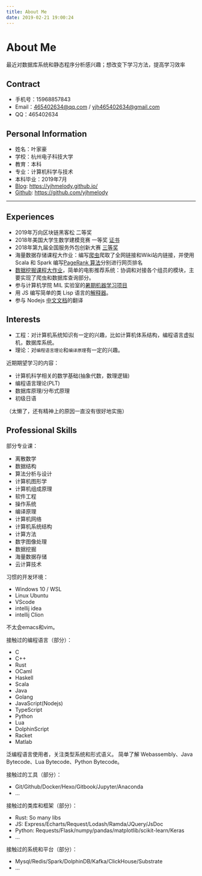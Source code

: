 ```yaml
---
title: About Me
date: 2019-02-21 19:00:24
---
```


# About Me

最近对数据库系统和静态程序分析感兴趣；想改变下学习方法，提高学习效率

## Contract

- 手机号：15968857843
- Email：465402634@qq.com / yjh465402634@gmail.com
- QQ：465402634

## Personal Information

- 姓名：叶家豪
- 学校：杭州电子科技大学
- 教育：本科
- 专业：计算机科学与技术
- 本科毕业：2019年7月
- [Blog](https://yjhmelody.github.io/): https://yjhmelody.github.io/
- [Github](https://github.com/yjhmelody): https://github.com/yjhmelody

---

## Experiences

- 2019年万向区块链黑客松 二等奖
- 2018年美国大学生数学建模竞赛 一等奖 [证书](http://www.comap-math.com/mcm/2018Certs/91397.pdf)
- 2018年第九届全国服务外包创新大赛 [三等奖](http://www.fwwb.org.cn/news/show/225) 
- 海量数据存储课程大作业：编写[爬虫]((https://github.com/yjhmelody/page-links-crawl))爬取了全网链接和Wiki站内链接，并使用 Scala 和 Spark 编写[PageRank 算法](https://github.com/yjhmelody/Spark-PageRank)分别进行网页排名
- [数据挖掘课程大作业](https://github.com/yjhmelody/movie-crawl)，简单的电影推荐系统：协调和对接各个组员的模块，主要实现了爬虫和数据库查询部分。
- 参与计算机学院 MIL 实验室的[暑期机器学习项目](https://github.com/milLearningGroup/cama_summer_school_2017)
- 用 JS 编写简单的类 Lisp 语言的[解释器](https://github.com/yjhmelody/lambda-language)。
- 参与 Nodejs [中文文档](https://github.com/nodejscn/node-api-cn)的翻译

## Interests

- 工程：对计算机系统知识有一定的兴趣，比如计算机体系结构，编程语言虚拟机，数据库系统。
- 理论：对`编程语言理论`和`编译原理`有一定的兴趣。

近期期望学习的内容：

- 计算机科学相关的数学基础(抽象代数，数理逻辑)
- 编程语言理论(PLT)
- 数据库原理/分布式原理
- 初级日语

（太懒了，还有精神上的原因一直没有很好地实施）

## Professional Skills

部分专业课：

- 离散数学
- 数据结构
- 算法分析与设计
- 计算机图形学
- 计算机组成原理
- 软件工程
- 操作系统
- 编译原理
- 计算机网络
- 计算机系统结构
- 计算方法
- 数字图像处理
- 数据挖掘
- 海量数据存储
- 云计算技术

习惯的开发环境：

- Windows 10 / WSL
- Linux Ubuntu
- VScode
- intellij idea
- intellij Clion

不太会emacs和vim。

接触过的编程语言（部分）：

- C
- C++
- Rust
- OCaml
- Haskell
- Scala
- Java
- Golang
- JavaScript(Nodejs)
- TypeScript
- Python
- Lua
- DolphinScript
- Racket
- Matlab

泛编程语言使用者，关注类型系统和形式语义。
简单了解 Webassembly、Java Bytecode、Lua Bytecode、Python Bytecode。

接触过的工具（部分）：

- Git/Github/Docker/Hexo/Gitbook/Jupyter/Anaconda
- ...

接触过的类库和框架（部分）：

- Rust: So many libs
- JS: Express/Echarts/Request/Lodash/Ramda/JQuery/JsDoc
- Python: Requests/Flask/numpy/pandas/matplotlib/scikit-learn/Keras
- ...

接触过的系统和平台（部分）：

- Mysql/Redis/Spark/DolphinDB/Kafka/ClickHouse/Substrate
- ...